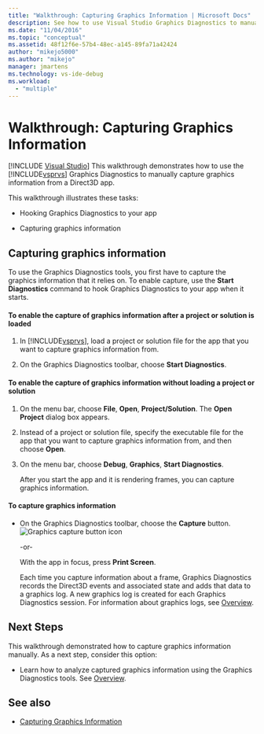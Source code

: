 ```yaml
---
title: "Walkthrough: Capturing Graphics Information | Microsoft Docs"
description: See how to use Visual Studio Graphics Diagnostics to manually capture graphics information from a Direct3D app. 
ms.date: "11/04/2016"
ms.topic: "conceptual"
ms.assetid: 48f12f6e-57b4-48ec-a145-89fa71a42424
author: "mikejo5000"
ms.author: "mikejo"
manager: jmartens
ms.technology: vs-ide-debug
ms.workload:
  - "multiple"
---
```

# Walkthrough: Capturing Graphics Information

 [!INCLUDE [Visual Studio](~/includes/applies-to-version/vs-windows-only.md)]
This walkthrough demonstrates how to use the [!INCLUDE[vsprvs](../../code-quality/includes/vsprvs_md.md)] Graphics Diagnostics to manually capture graphics information from a Direct3D app.

 This walkthrough illustrates these tasks:

- Hooking Graphics Diagnostics to your app

- Capturing graphics information

## Capturing graphics information
 To use the Graphics Diagnostics tools, you first have to capture the graphics information that it relies on. To enable capture, use the **Start Diagnostics** command to hook Graphics Diagnostics to your app when it starts.

#### To enable the capture of graphics information after a project or solution is loaded

1. In [!INCLUDE[vsprvs](../../code-quality/includes/vsprvs_md.md)], load a project or solution file for the app that you want to capture graphics information from.

2. On the Graphics Diagnostics toolbar, choose **Start Diagnostics**.

#### To enable the capture of graphics information without loading a project or solution

1. On the menu bar, choose **File**, **Open**, **Project/Solution**. The **Open Project** dialog box appears.

2. Instead of a project or solution file, specify the executable file for the app that you want to capture graphics information from, and then choose **Open**.

3. On the menu bar, choose **Debug**, **Graphics**, **Start Diagnostics**.

   After you start the app and it is rendering frames, you can capture graphics information.

#### To capture graphics information

- On the Graphics Diagnostics toolbar, choose the **Capture** button. ![Graphics capture button icon](media/debuggingdirectxgraphics.png "DebuggingDirectXGraphics")

   -or-

   With the app in focus, press **Print Screen**.

  Each time you capture information about a frame, Graphics Diagnostics records the Direct3D events and associated state and adds that data to a graphics log. A new graphics log is created for each Graphics Diagnostics session. For information about graphics logs, see [Overview](overview-of-visual-studio-graphics-diagnostics.md).

## Next Steps
 This walkthrough demonstrated how to capture graphics information manually. As a next step, consider this option:

- Learn how to analyze captured graphics information using the Graphics Diagnostics tools. See [Overview](overview-of-visual-studio-graphics-diagnostics.md).

## See also
- [Capturing Graphics Information](capturing-graphics-information.md)